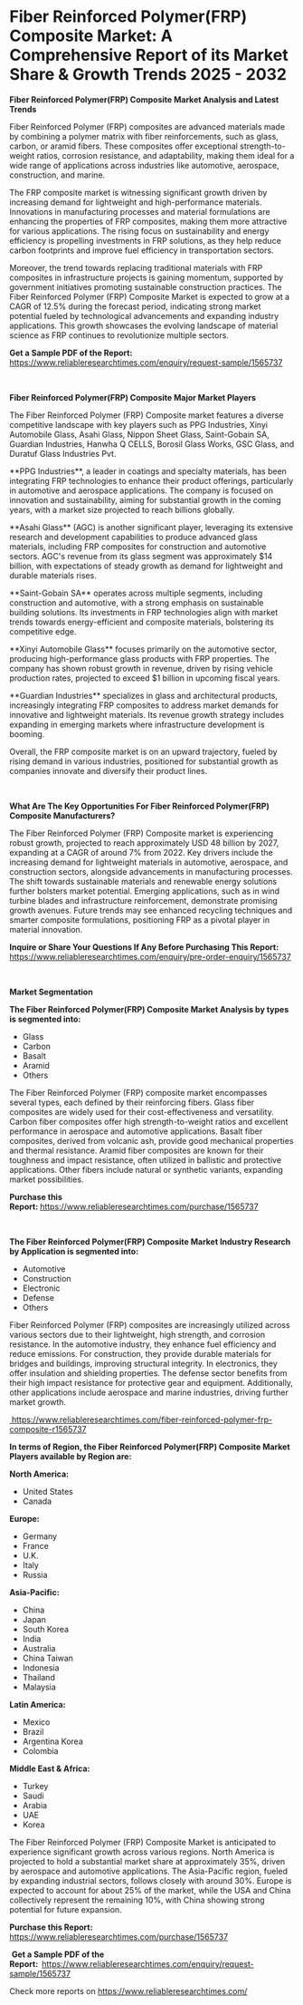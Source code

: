 <p><h1>Fiber Reinforced Polymer(FRP) Composite Market: A Comprehensive Report of its Market Share & Growth Trends 2025 - 2032</h1></p><p><strong>Fiber Reinforced Polymer(FRP) Composite Market Analysis and Latest Trends</strong></p>
<p><p>Fiber Reinforced Polymer (FRP) composites are advanced materials made by combining a polymer matrix with fiber reinforcements, such as glass, carbon, or aramid fibers. These composites offer exceptional strength-to-weight ratios, corrosion resistance, and adaptability, making them ideal for a wide range of applications across industries like automotive, aerospace, construction, and marine.</p><p>The FRP composite market is witnessing significant growth driven by increasing demand for lightweight and high-performance materials. Innovations in manufacturing processes and material formulations are enhancing the properties of FRP composites, making them more attractive for various applications. The rising focus on sustainability and energy efficiency is propelling investments in FRP solutions, as they help reduce carbon footprints and improve fuel efficiency in transportation sectors.</p><p>Moreover, the trend towards replacing traditional materials with FRP composites in infrastructure projects is gaining momentum, supported by government initiatives promoting sustainable construction practices. The Fiber Reinforced Polymer (FRP) Composite Market is expected to grow at a CAGR of 12.5% during the forecast period, indicating strong market potential fueled by technological advancements and expanding industry applications. This growth showcases the evolving landscape of material science as FRP continues to revolutionize multiple sectors.</p></p>
<p><strong>Get a Sample PDF of the Report:&nbsp;</strong> <a href="https://www.reliableresearchtimes.com/enquiry/request-sample/1565737?utm_campaign=2633&utm_medium=2&utm_source=Github&utm_content=ia&utm_term=02042025&utm_id=fiber-reinforced-polymerfrp-composite">https://www.reliableresearchtimes.com/enquiry/request-sample/1565737</a></p>
<p>&nbsp;</p>
<p><strong>Fiber Reinforced Polymer(FRP) Composite Major Market Players</strong></p>
<p><p>The Fiber Reinforced Polymer (FRP) Composite market features a diverse competitive landscape with key players such as PPG Industries, Xinyi Automobile Glass, Asahi Glass, Nippon Sheet Glass, Saint-Gobain SA, Guardian Industries, Hanwha Q CELLS, Borosil Glass Works, GSC Glass, and Duratuf Glass Industries Pvt.</p><p>**PPG Industries**, a leader in coatings and specialty materials, has been integrating FRP technologies to enhance their product offerings, particularly in automotive and aerospace applications. The company is focused on innovation and sustainability, aiming for substantial growth in the coming years, with a market size projected to reach billions globally.</p><p>**Asahi Glass** (AGC) is another significant player, leveraging its extensive research and development capabilities to produce advanced glass materials, including FRP composites for construction and automotive sectors. AGC's revenue from its glass segment was approximately $14 billion, with expectations of steady growth as demand for lightweight and durable materials rises.</p><p>**Saint-Gobain SA** operates across multiple segments, including construction and automotive, with a strong emphasis on sustainable building solutions. Its investments in FRP technologies align with market trends towards energy-efficient and composite materials, bolstering its competitive edge.</p><p>**Xinyi Automobile Glass** focuses primarily on the automotive sector, producing high-performance glass products with FRP properties. The company has shown robust growth in revenue, driven by rising vehicle production rates, projected to exceed $1 billion in upcoming fiscal years.</p><p>**Guardian Industries** specializes in glass and architectural products, increasingly integrating FRP composites to address market demands for innovative and lightweight materials. Its revenue growth strategy includes expanding in emerging markets where infrastructure development is booming.</p><p>Overall, the FRP composite market is on an upward trajectory, fueled by rising demand in various industries, positioned for substantial growth as companies innovate and diversify their product lines.</p></p>
<p>&nbsp;</p>
<p><strong>What Are The Key Opportunities For Fiber Reinforced Polymer(FRP) Composite Manufacturers?</strong></p>
<p><p>The Fiber Reinforced Polymer (FRP) Composite market is experiencing robust growth, projected to reach approximately USD 48 billion by 2027, expanding at a CAGR of around 7% from 2022. Key drivers include the increasing demand for lightweight materials in automotive, aerospace, and construction sectors, alongside advancements in manufacturing processes. The shift towards sustainable materials and renewable energy solutions further bolsters market potential. Emerging applications, such as in wind turbine blades and infrastructure reinforcement, demonstrate promising growth avenues. Future trends may see enhanced recycling techniques and smarter composite formulations, positioning FRP as a pivotal player in material innovation.</p></p>
<p><strong>Inquire or Share Your Questions If Any Before Purchasing This Report:</strong> <a href="https://www.reliableresearchtimes.com/enquiry/pre-order-enquiry/1565737?utm_campaign=2633&utm_medium=2&utm_source=Github&utm_content=ia&utm_term=02042025&utm_id=fiber-reinforced-polymerfrp-composite">https://www.reliableresearchtimes.com/enquiry/pre-order-enquiry/1565737</a></p>
<p>&nbsp;</p>
<p><strong>Market Segmentation</strong></p>
<p><strong>The Fiber Reinforced Polymer(FRP) Composite Market Analysis by types is segmented into:</strong></p>
<p><ul><li>Glass</li><li>Carbon</li><li>Basalt</li><li>Aramid</li><li>Others</li></ul></p>
<p><p>The Fiber Reinforced Polymer (FRP) composite market encompasses several types, each defined by their reinforcing fibers. Glass fiber composites are widely used for their cost-effectiveness and versatility. Carbon fiber composites offer high strength-to-weight ratios and excellent performance in aerospace and automotive applications. Basalt fiber composites, derived from volcanic ash, provide good mechanical properties and thermal resistance. Aramid fiber composites are known for their toughness and impact resistance, often utilized in ballistic and protective applications. Other fibers include natural or synthetic variants, expanding market possibilities.</p></p>
<p><strong>Purchase this Report:&nbsp;</strong><a href="https://www.reliableresearchtimes.com/purchase/1565737?utm_campaign=2633&utm_medium=2&utm_source=Github&utm_content=ia&utm_term=02042025&utm_id=fiber-reinforced-polymerfrp-composite">https://www.reliableresearchtimes.com/purchase/1565737</a></p>
<p>&nbsp;</p>
<p><strong>The Fiber Reinforced Polymer(FRP) Composite Market Industry Research by Application is segmented into:</strong></p>
<p><ul><li>Automotive</li><li>Construction</li><li>Electronic</li><li>Defense</li><li>Others</li></ul></p>
<p><p>Fiber Reinforced Polymer (FRP) composites are increasingly utilized across various sectors due to their lightweight, high strength, and corrosion resistance. In the automotive industry, they enhance fuel efficiency and reduce emissions. For construction, they provide durable materials for bridges and buildings, improving structural integrity. In electronics, they offer insulation and shielding properties. The defense sector benefits from their high impact resistance for protective gear and equipment. Additionally, other applications include aerospace and marine industries, driving further market growth.</p></p>
<p><a href="https://www.reliableresearchtimes.com/fiber-reinforced-polymer-frp-composite-r1565737?utm_campaign=2633&utm_medium=2&utm_source=Github&utm_content=ia&utm_term=02042025&utm_id=fiber-reinforced-polymerfrp-composite">&nbsp;https://www.reliableresearchtimes.com/fiber-reinforced-polymer-frp-composite-r1565737</a></p>
<p><strong>In terms of Region, the Fiber Reinforced Polymer(FRP) Composite Market Players available by Region are:</strong></p>
<p>
    <p> <strong> North America: </strong>
        <ul>
            <li>United States</li>
            <li>Canada</li>
        </ul>
        </p> 
    <p> <strong> Europe: </strong>
        <ul>
            <li>Germany</li>
            <li>France</li>
            <li>U.K.</li>
            <li>Italy</li>
            <li>Russia</li>
        </ul>
        </p> 
    <p> <strong> Asia-Pacific: </strong>
        <ul>
            <li>China</li>
            <li>Japan</li>
            <li>South Korea</li>
            <li>India</li>
            <li>Australia</li>
            <li>China Taiwan</li>
            <li>Indonesia</li>
            <li>Thailand</li>
            <li>Malaysia</li>
        </ul>
        </p> 
    <p> <strong> Latin America: </strong>
        <ul>
            <li>Mexico</li>
            <li>Brazil</li>
            <li>Argentina Korea</li>
            <li>Colombia</li>
        </ul>
        </p> 
    <p> <strong> Middle East & Africa: </strong>
        <ul>
            <li>Turkey</li>
            <li>Saudi</li>
            <li>Arabia</li>
            <li>UAE</li>
            <li>Korea</li>
        </ul>
    </p>
    </p>
<p><p>The Fiber Reinforced Polymer (FRP) Composite Market is anticipated to experience significant growth across various regions. North America is projected to hold a substantial market share at approximately 35%, driven by aerospace and automotive applications. The Asia-Pacific region, fueled by expanding industrial sectors, follows closely with around 30%. Europe is expected to account for about 25% of the market, while the USA and China collectively represent the remaining 10%, with China showing strong potential for future expansion.</p></p>
<p><strong>Purchase this Report: </strong><a href="https://www.reliableresearchtimes.com/purchase/1565737?utm_campaign=2633&utm_medium=2&utm_source=Github&utm_content=ia&utm_term=02042025&utm_id=fiber-reinforced-polymerfrp-composite">https://www.reliableresearchtimes.com/purchase/1565737</a></p>
<p>&nbsp;<strong>Get a Sample PDF of the Report:&nbsp;&nbsp;</strong><a href="https://www.reliableresearchtimes.com/enquiry/request-sample/1565737?utm_campaign=2633&utm_medium=2&utm_source=Github&utm_content=ia&utm_term=02042025&utm_id=fiber-reinforced-polymerfrp-composite">https://www.reliableresearchtimes.com/enquiry/request-sample/1565737</a></p>
<p><strong></strong></p>
<p>Check more reports on <a href="https://www.reliableresearchtimes.com/?utm_campaign=2633&utm_medium=2&utm_source=Github&utm_content=ia&utm_term=02042025&utm_id=fiber-reinforced-polymerfrp-composite">https://www.reliableresearchtimes.com/</a></p>